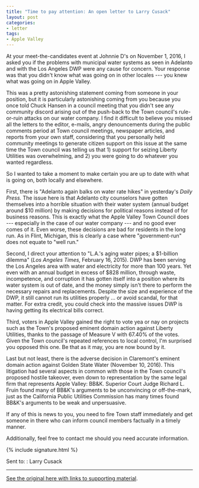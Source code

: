 ```yaml
---
title: "Time to pay attention: An open letter to Larry Cusack"
layout: post
categories:
- letter
tags:
- Apple Valley
---
```


At your meet-the-candidates event at Johnnie D's on November 1, 2016, I asked you if the problems with municipal water systems as seen in Adelanto and with the Los Angeles DWP were any cause for concern. Your response was that you didn't know what was going on in other locales --- you knew what was going on in Apple Valley.

This was a pretty astonishing statement coming from someone in your position, but it is particularly astonishing coming from you because you once told Chuck Hansen in a council meeting that you didn't see any community discord arising out of the push-back to the Town council's rule-or-ruin attacks on our water company. I find it difficult to believe you missed all the letters to the editor, e-mails, angry denouncements during the public comments period at Town council meetings, newspaper articles, and reports from your own staff, considering that you personally held community meetings to generate citizen support on this issue at the same time the Town council was telling us that 1) support for seizing Liberty Utilities was overwhelming, and 2) you were going to do whatever you wanted regardless.

So I wanted to take a moment to make certain you are up to date with what is going on, both locally and elsewhere.

First, there is "Adelanto again balks on water rate hikes" in yesterday's *Daily Press.* The issue here is that Adelanto city counselors have gotten themselves into a horrible situation with their water system (annual budget around $10 million) by making decisions for political reasons instead of for business reasons. This is exactly what the Apple Valley Town Council does --- especially in the case of our water company --- and no good ever comes of it. Even worse, these decisions are bad for residents in the long run. As in Flint, Michigan, this is clearly a case where "government-run" does not equate to "well run."

Second, I direct your attention to "L.A.'s aging water pipes; a $1-billion dilemma" (*Los Angeles Times,* February 16, 2015). DWP has been serving the Los Angeles area with water and electricity for more than 100 years. Yet even with an annual budget in excess of $828 million, through waste, incompetence, and corruption it has gotten itself into a position where its water system is out of date, and the money simply isn't there to perform the necessary repairs and replacements. Despite the size and experience of the DWP, it still cannot run its utilities properly ... or avoid scandal, for that matter. For extra credit, you could check into the massive issues DWP is having getting its electrical bills correct.

Third, voters in Apple Valley gained the right to vote yea or nay on projects such as the Town's proposed eminent domain action against Liberty Utilities, thanks to the passage of Measure V with 67.40% of the votes. Given the Town council's repeated references to local control, I'm surprised you opposed this one. Be that as it may, you are now bound by it.

Last but not least, there is the adverse decision in Claremont's eminent domain action against Golden State Water (November 10, 2016). This litigation had several aspects in common with those in the Town council's proposed hostile takeover, even down to representation by the same legal firm that represents Apple Valley: BB&amp;K. Superior Court Judge Richard L. Fruin found many of BB&amp;K's arguments to be unconvincing or off-the-mark, just as the California Public Utilities Commission has many times found BB&amp;K's arguments to be weak and unpersuasive.

If any of this is news to you, you need to fire Town staff immediately and get someone in there who can inform council members factually in a timely manner.

Additionally, feel free to contact me should you need accurate information.

{% include signature.html %}

Sent to:
: Larry Cusack

---

[See the original here with links to supporting material](https://waterwedoing.website/blog/2016/12/20161218-letter-to-cusack.php).
